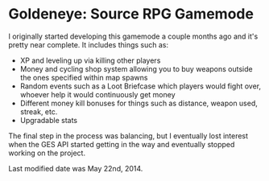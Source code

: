 Goldeneye: Source RPG Gamemode
==============================

I originally started developing this gamemode a couple months ago and it's pretty near complete. It includes things such as:

* XP and leveling up via killing other players
* Money and cycling shop system allowing you to buy weapons outside the ones specified within map spawns
* Random events such as a Loot Briefcase which players would fight over, whoever help it would continuously get money
* Different money kill bonuses for things such as distance, weapon used, streak, etc.
* Upgradable stats

The final step in the process was balancing, but I eventually lost interest when the GES API started getting in the way and eventually stopped working on the project.

Last modified date was May 22nd, 2014.
